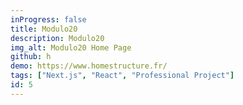 ```yaml
---
inProgress: false
title: Modulo20
description: Modulo20
img_alt: Modulo20 Home Page
github: h
demo: https://www.homestructure.fr/
tags: ["Next.js", "React", "Professional Project"]
id: 5
---
```

